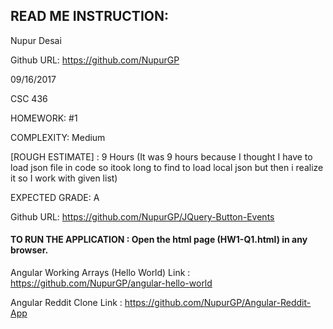 ## READ ME INSTRUCTION:

Nupur Desai

Github URL: https://github.com/NupurGP

09/16/2017

CSC 436

HOMEWORK: #1

COMPLEXITY: Medium 

[ROUGH ESTIMATE] : 9 Hours (It was 9 hours because I thought I have to load json file in code so itook long to find to load local json but then i realize it so I work with given list)

EXPECTED GRADE: A

Github URL: https://github.com/NupurGP/JQuery-Button-Events


#### TO RUN THE APPLICATION : Open the html page (HW1-Q1.html) in any browser.

Angular Working Arrays (Hello World) Link : https://github.com/NupurGP/angular-hello-world

Angular Reddit Clone Link : https://github.com/NupurGP/Angular-Reddit-App
